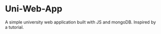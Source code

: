 # Uni-Web-App
A simple university web application built with JS and mongoDB.
Inspired by a tutorial.
